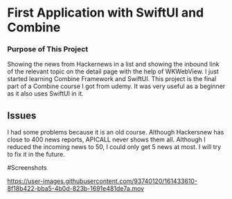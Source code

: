 # First Application with SwiftUI and Combine 

### Purpose of This Project

Showing the news from Hackernews in a list and showing the inbound link of the relevant topic on the detail page with the help of WKWebView.
I just started learning Combine Framework and SwiftUI. This project is the final part of a Combine course I got from udemy. It was very useful as a beginner as it also uses SwiftUI in it.

## Issues

I had some problems because it is an old course. Although Hackersnew has close to 400 news reports, APICALL never shows them all. Although I reduced the incoming news to 50, I could only get 5 news at most. I will try to fix it in the future.

#Screenshots


https://user-images.githubusercontent.com/93740120/161433610-8f18b422-bba5-4b0d-823b-1691e481de7a.mov

